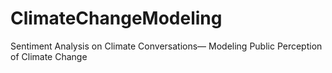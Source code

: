# ClimateChangeModeling
Sentiment Analysis on Climate Conversations— Modeling Public Perception of Climate Change
